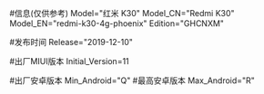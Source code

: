 #信息(仅供参考)
Model="红米 K30"
Model_CN="Redmi K30"
Model_EN="redmi-k30-4g-phoenix"
Edition="GHCNXM"

#发布时间
Release="2019-12-10"

#出厂MIUI版本
Initial_Version=11

#出厂安卓版本
Min_Android="Q"
#最高安卓版本
Max_Android="R"
